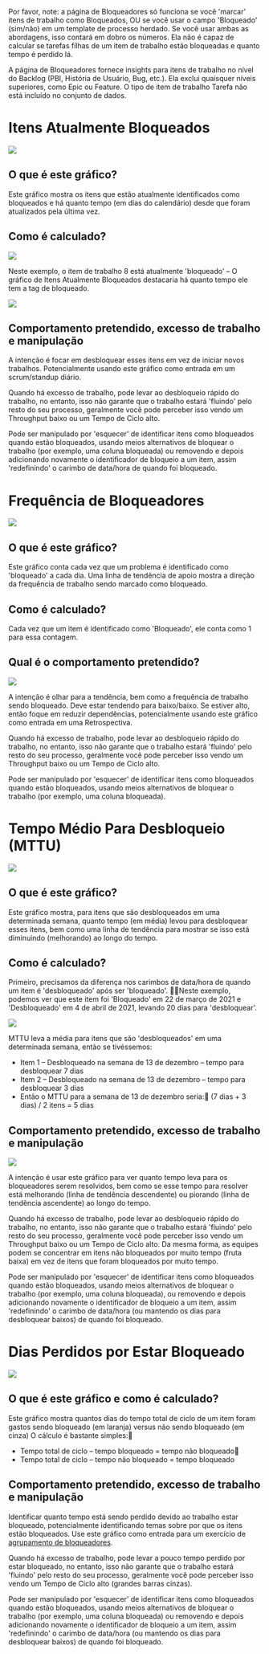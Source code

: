 Por favor, note: a página de Bloqueadores só funciona se você 'marcar' itens de trabalho como Bloqueados, OU se você usar o campo 'Bloqueado' (sim/não) em um template de processo herdado. Se você usar ambas as abordagens, isso contará em dobro os números. Ela não é capaz de calcular se tarefas filhas de um item de trabalho estão bloqueadas e quanto tempo é perdido lá.

A página de Bloqueadores fornece insights para itens de trabalho no nível do Backlog (PBI, História de Usuário, Bug, etc.). Ela exclui quaisquer níveis superiores, como Epic ou Feature. O tipo de item de trabalho Tarefa não está incluído no conjunto de dados.

# Itens Atualmente Bloqueados
![](https://raw.githubusercontent.com/nbrown02/FlowViz/main/Screenshots/Currently%20Blocked.png)

## O que é este gráfico?

Este gráfico mostra os itens que estão atualmente identificados como bloqueados e há quanto tempo (em dias do calendário) desde que foram atualizados pela última vez.

## Como é calculado?
![](https://raw.githubusercontent.com/nbrown02/FlowViz/main/Screenshots/Blocked1.png)

Neste exemplo, o item de trabalho 8 está atualmente 'bloqueado' – O gráfico de Itens Atualmente Bloqueados destacaria há quanto tempo ele tem a tag de bloqueado.

![](https://raw.githubusercontent.com/nbrown02/FlowViz/main/Screenshots/Blocked2.png)

## Comportamento pretendido, excesso de trabalho e manipulação 

A intenção é focar em desbloquear esses itens em vez de iniciar novos trabalhos. Potencialmente usando este gráfico como entrada em um scrum/standup diário.

Quando há excesso de trabalho, pode levar ao desbloqueio rápido do trabalho, no entanto, isso não garante que o trabalho estará 'fluindo' pelo resto do seu processo, geralmente você pode perceber isso vendo um Throughput baixo ou um Tempo de Ciclo alto.

Pode ser manipulado por 'esquecer' de identificar itens como bloqueados quando estão bloqueados, usando meios alternativos de bloquear o trabalho (por exemplo, uma coluna bloqueada) ou removendo e depois adicionando novamente o identificador de bloqueio a um item, assim 'redefinindo' o carimbo de data/hora de quando foi bloqueado.

# Frequência de Bloqueadores
![](https://raw.githubusercontent.com/nbrown02/FlowViz/main/Screenshots/Daily%20Blocked.png)

## O que é este gráfico?

Este gráfico conta cada vez que um problema é identificado como 'bloqueado' a cada dia. Uma linha de tendência de apoio mostra a direção da frequência de trabalho sendo marcado como bloqueado.

## Como é calculado?

Cada vez que um item é identificado como 'Bloqueado', ele conta como 1 para essa contagem.

## Qual é o comportamento pretendido?

![](https://raw.githubusercontent.com/nbrown02/FlowViz/main/Screenshots/Daily%20Blocked2.png)

A intenção é olhar para a tendência, bem como a frequência de trabalho sendo bloqueado. Deve estar tendendo para baixo/baixo. Se estiver alto, então foque em reduzir dependências, potencialmente usando este gráfico como entrada em uma Retrospectiva.

Quando há excesso de trabalho, pode levar ao desbloqueio rápido do trabalho, no entanto, isso não garante que o trabalho estará 'fluindo' pelo resto do seu processo, geralmente você pode perceber isso vendo um Throughput baixo ou um Tempo de Ciclo alto.

Pode ser manipulado por 'esquecer' de identificar itens como bloqueados quando estão bloqueados, usando meios alternativos de bloquear o trabalho (por exemplo, uma coluna bloqueada).

# Tempo Médio Para Desbloqueio (MTTU)
![](https://raw.githubusercontent.com/nbrown02/FlowViz/main/Screenshots/MTTU.png)

## O que é este gráfico?

Este gráfico mostra, para itens que são desbloqueados em uma determinada semana, quanto tempo (em média) levou para desbloquear esses itens, bem como uma linha de tendência para mostrar se isso está diminuindo (melhorando) ao longo do tempo.

## Como é calculado?

Primeiro, precisamos da diferença nos carimbos de data/hora de quando um item é 'desbloqueado' após ser 'bloqueado'. Neste exemplo, podemos ver que este item foi 'Bloqueado' em 22 de março de 2021 e 'Desbloqueado' em 4 de abril de 2021, levando 20 dias para 'desbloquear'.

![](https://raw.githubusercontent.com/nbrown02/FlowViz/main/Screenshots/MTTUWiki.png)

MTTU leva a média para itens que são 'desbloqueados' em uma determinada semana, então se tivéssemos:
* Item 1 – Desbloqueado na semana de 13 de dezembro – tempo para desbloquear 7 dias
* Item 2 – Desbloqueado na semana de 13 de dezembro – tempo para desbloquear 3 dias
* Então o MTTU para a semana de 13 de dezembro seria:
(7 dias + 3 dias) / 2 itens = 5 dias

## Comportamento pretendido, excesso de trabalho e manipulação
![](https://raw.githubusercontent.com/nbrown02/FlowViz/main/Screenshots/MTTU2.png)

A intenção é usar este gráfico para ver quanto tempo leva para os bloqueadores serem resolvidos, bem como se esse tempo para resolver está melhorando (linha de tendência descendente) ou piorando (linha de tendência ascendente) ao longo do tempo.

Quando há excesso de trabalho, pode levar ao desbloqueio rápido do trabalho, no entanto, isso não garante que o trabalho estará 'fluindo' pelo resto do seu processo, geralmente você pode perceber isso vendo um Throughput baixo ou um Tempo de Ciclo alto. Da mesma forma, as equipes podem se concentrar em itens não bloqueados por muito tempo (fruta baixa) em vez de itens que foram bloqueados por muito tempo.

Pode ser manipulado por 'esquecer' de identificar itens como bloqueados quando estão bloqueados, usando meios alternativos de bloquear o trabalho (por exemplo, uma coluna bloqueada), ou removendo e depois adicionando novamente o identificador de bloqueio a um item, assim 'redefinindo' o carimbo de data/hora (ou mantendo os dias para desbloquear baixos) de quando foi bloqueado.

# Dias Perdidos por Estar Bloqueado
![](https://raw.githubusercontent.com/nbrown02/FlowViz/main/Screenshots/Days%20Lost.png)

## O que é este gráfico e como é calculado?

Este gráfico mostra quantos dias do tempo total de ciclo de um item foram gastos sendo bloqueado (em laranja) versus não sendo bloqueado (em cinza)
O cálculo é bastante simples:
* Tempo total de ciclo – tempo bloqueado = tempo não bloqueado
* Tempo total de ciclo – tempo não bloqueado = tempo bloqueado

## Comportamento pretendido, excesso de trabalho e manipulação

Identificar quanto tempo está sendo perdido devido ao trabalho estar bloqueado, potencialmente identificando temas sobre por que os itens estão bloqueados. Use este gráfico como entrada para um exercício de [agrupamento de bloqueadores](https://www.infoq.com/articles/blockers-defects-process-improvement/).

Quando há excesso de trabalho, pode levar a pouco tempo perdido por estar bloqueado, no entanto, isso não garante que o trabalho estará 'fluindo' pelo resto do seu processo, geralmente você pode perceber isso vendo um Tempo de Ciclo alto (grandes barras cinzas).

Pode ser manipulado por 'esquecer' de identificar itens como bloqueados quando estão bloqueados, usando meios alternativos de bloquear o trabalho (por exemplo, uma coluna bloqueada) ou removendo e depois adicionando novamente o identificador de bloqueio a um item, assim 'redefinindo' o carimbo de data/hora (ou mantendo os dias para desbloquear baixos) de quando foi bloqueado.
